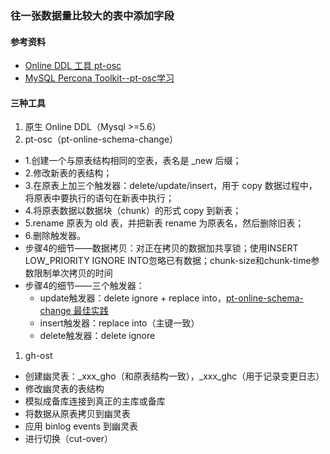 ### 往一张数据量比较大的表中添加字段

#### 参考资料
* [Online DDL 工具 pt-osc](https://segmentfault.com/a/1190000024481446)
* [MySQL Percona Toolkit--pt-osc学习](https://www.cnblogs.com/gaogao67/p/11165070.html)

#### 三种工具
1. 原生 Online DDL（Mysql >=5.6）
1. pt-osc（pt-online-schema-change）
  * 1.创建一个与原表结构相同的空表，表名是 _new 后缀；
  * 2.修改新表的表结构；
  * 3.在原表上加三个触发器：delete/update/insert，用于 copy 数据过程中，将原表中要执行的语句在新表中执行；
  * 4.将原表数据以数据块（chunk）的形式 copy 到新表；
  * 5.rename 原表为 old 表，并把新表 rename 为原表名，然后删除旧表；
  * 6.删除触发器。
  * 步骤4的细节——数据拷贝：对正在拷贝的数据加共享锁；使用INSERT LOW_PRIORITY IGNORE INTO忽略已有数据；chunk-size和chunk-time参数限制单次拷贝的时间
  * 步骤4的细节——三个触发器：
    * update触发器：delete ignore + replace into，[pt-online-schema-change 最佳实践](http://keithlan.github.io/2018/11/23/pt-online-schema-change_practise/)
    * insert触发器：replace into（主键一致）
    * delete触发器：delete ignore
1. gh-ost
  * 创建幽灵表：_xxx_gho（和原表结构一致），_xxx_ghc（用于记录变更日志）
  * 修改幽灵表的表结构
  * 模拟成备库连接到真正的主库或备库
  * 将数据从原表拷贝到幽灵表
  * 应用 binlog events 到幽灵表
  * 进行切换（cut-over）









